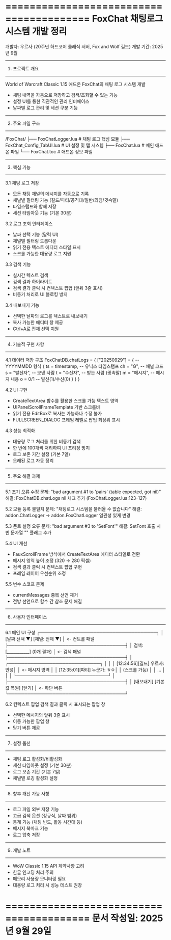 ========================================
FoxChat 채팅로그 시스템 개발 정리
========================================

개발자: 우르사 (20주년 하드코어 클래식 서버, Fox and Wolf 길드)
개발 기간: 2025년 9월

----------------------------------------
1. 프로젝트 개요
----------------------------------------
World of Warcraft Classic 1.15 애드온 FoxChat의 채팅 로그 시스템 개발
- 채팅 내역을 자동으로 저장하고 검색/조회할 수 있는 기능
- 설정 UI를 통한 직관적인 관리 인터페이스
- 날짜별 로그 관리 및 세션 구분 기능

----------------------------------------
2. 주요 파일 구조
----------------------------------------
/FoxChat/
├── FoxChatLogger.lua          # 채팅 로그 핵심 모듈
├── FoxChat_Config_TabUI.lua   # UI 설정 및 탭 시스템
├── FoxChat.lua                 # 메인 애드온 파일
└── FoxChat.toc                 # 애드온 정보 파일

----------------------------------------
3. 핵심 기능
----------------------------------------

3.1 채팅 로그 저장
- 모든 채팅 채널의 메시지를 자동으로 기록
- 채널별 필터링 가능 (길드/파티/공격대/일반/외침/귓속말)
- 타임스탬프와 함께 저장
- 세션 타임아웃 기능 (기본 30분)

3.2 로그 조회 인터페이스
- 날짜 선택 기능 (달력 UI)
- 채널별 필터링 드롭다운
- 읽기 전용 텍스트 에디터 스타일 표시
- 스크롤 가능한 대용량 로그 지원

3.3 검색 기능
- 실시간 텍스트 검색
- 검색 결과 하이라이트
- 검색 결과 클릭 시 컨텍스트 팝업 (앞뒤 3줄 표시)
- 비동기 처리로 UI 블로킹 방지

3.4 내보내기 기능
- 선택한 날짜의 로그를 텍스트로 내보내기
- 복사 가능한 에디터 창 제공
- Ctrl+A로 전체 선택 지원

----------------------------------------
4. 기술적 구현 사항
----------------------------------------

4.1 데이터 저장 구조
FoxChatDB.chatLogs = {
    ["20250929"] = {  -- YYYYMMDD 형식
        {
            ts = timestamp,   -- 유닉스 타임스탬프
            ch = "G",        -- 채널 코드
            s = "발신자",     -- 보낸 사람
            t = "수신자",     -- 받는 사람 (귓속말)
            m = "메시지",     -- 메시지 내용
            o = 0/1          -- 발신(1)/수신(0)
        }
    }
}

4.2 UI 구현
- CreateTextArea 함수를 활용한 스크롤 가능 텍스트 영역
- UIPanelScrollFrameTemplate 기반 스크롤바
- 읽기 전용 EditBox로 복사는 가능하나 수정 불가
- FULLSCREEN_DIALOG 프레임 레벨로 팝업 최상위 표시

4.3 성능 최적화
- 대용량 로그 처리를 위한 비동기 검색
- 한 번에 100개씩 처리하여 UI 프리징 방지
- 로그 보존 기간 설정 (기본 7일)
- 오래된 로그 자동 정리

----------------------------------------
5. 주요 해결 과제
----------------------------------------

5.1 초기 오류 수정
문제: "bad argument #1 to 'pairs' (table expected, got nil)"
해결: FoxChatDB.chatLogs nil 체크 추가 (FoxChatLogger.lua:123-127)

5.2 모듈 등록 불일치
문제: "채팅로그 시스템을 불러올 수 없습니다"
해결: addon.ChatLogger → addon.FoxChatLogger 일관성 있게 변경

5.3 폰트 설정 오류
문제: "bad argument #3 to 'SetFont'"
해결: SetFont 호출 시 빈 문자열 "" 플래그 추가

5.4 UI 개선
- FauxScrollFrame 방식에서 CreateTextArea 에디터 스타일로 전환
- 메시지 영역 높이 조정 (320 → 280 픽셀)
- 검색 결과 클릭 시 컨텍스트 팝업 구현
- 프레임 레이어 우선순위 조정

5.5 변수 스코프 문제
- currentMessages 중복 선언 제거
- 전방 선언으로 함수 간 참조 문제 해결

----------------------------------------
6. 사용자 인터페이스
----------------------------------------

6.1 메인 UI 구성
┌─────────────────────────────────────┐
│  [날짜 선택 ▼] [채널: 전체 ▼]      │ <- 컨트롤 패널
├─────────────────────────────────────┤
│  검색: [___________] (0개 결과)      │ <- 검색 패널
├─────────────────────────────────────┤
│  ┌─────────────────────────────┐    │
│  │ [12:34:56][길드] 우르사: 안녕│    │ <- 메시지 영역
│  │ [12:35:01][파티] 누군가: ㅎㅇ│    │    (스크롤 가능)
│  │ ...                          │    │
│  └─────────────────────────────┘    │
├─────────────────────────────────────┤
│  [내보내기]  [기본값 복원] [닫기]    │ <- 하단 버튼
└─────────────────────────────────────┘

6.2 컨텍스트 팝업
검색 결과 클릭 시 표시되는 팝업 창
- 선택한 메시지의 앞뒤 3줄 표시
- 이동 가능한 팝업 창
- 닫기 버튼 제공

----------------------------------------
7. 설정 옵션
----------------------------------------
- 채팅 로그 활성화/비활성화
- 세션 타임아웃 설정 (기본 30분)
- 로그 보존 기간 (기본 7일)
- 채널별 로깅 활성화 설정

----------------------------------------
8. 향후 개선 가능 사항
----------------------------------------
- 로그 파일 외부 저장 기능
- 고급 검색 옵션 (정규식, 날짜 범위)
- 통계 기능 (채팅 빈도, 활동 시간대 등)
- 메시지 북마크 기능
- 로그 압축 저장

----------------------------------------
9. 개발 노트
----------------------------------------
- WoW Classic 1.15 API 제약사항 고려
- 한글 인코딩 처리 주의
- 메모리 사용량 모니터링 필요
- 대용량 로그 처리 시 성능 테스트 권장

========================================
문서 작성일: 2025년 9월 29일
========================================